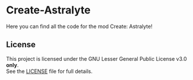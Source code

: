# Create-Astralyte
Here you can find all the code for the mod Create: Astralyte!

## License

This project is licensed under the GNU Lesser General Public License v3.0 **only**.  
See the [LICENSE](./LICENSE) file for full details.
